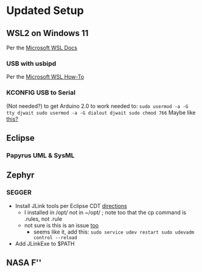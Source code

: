 # Updated Setup

## WSL2 on Windows 11

Per the [Microsoft WSL Docs](https://docs.microsoft.com/en-us/windows/wsl/)

### USB with usbipd

Per the [Microsoft WSL How-To](https://docs.microsoft.com/en-us/windows/wsl/connect-usb)

### KCONFIG USB to Serial

(Not needed?) to get Arduino 2.0 to work needed to:
`sudo usermod -a -G tty djwait
sudo usermod -a -G dialout djwait
sudo chmod 766`
Maybe like [this?](https://devzone.nordicsemi.com/f/nordic-q-a/36986/windows-subsystem-for-linux-wsl---error-there-is-no-debugger-connected-to-the-pc)

## Eclipse

### Papyrus UML & SysML

## Zephyr

### SEGGER
- Install JLink tools per Eclipse CDT [directions](https://eclipse-embed-cdt.github.io/debug/jlink/install/)
  - I installed in /opt/ not in ~/opt/ ; note too that the cp command is .rules, not .rule
  - not sure is this is an issue [too](https://github.com/dorssel/usbipd-win/issues/96)
    - seems like it, add this: 
    `sudo service udev restart
    sudo udevadm control --reload`   
- Add JLinkExe to $PATH

## NASA F''


